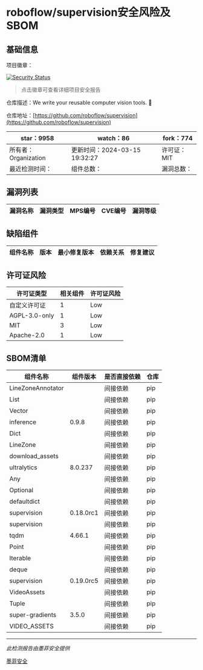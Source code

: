 # roboflow/supervision安全风险及SBOM

## 基础信息

项目徽章：

[![Security Status](https://www.murphysec.com/platform3/v31/badge/1768715806870929408.svg)](https://www.murphysec.com/console/report/1691876305259089920/1768715806870929408)

> 点击徽章可查看详细项目安全报告

仓库描述：We write your reusable computer vision tools. 💜

仓库地址：[https://github.com/roboflow/supervision](https://github.com/roboflow/supervision)

| star：9958 | watch：86 | fork：774 |
| ----------- | -------------- | ------------ |
| 所有者：Organization | 更新时间：2024-03-15 19:32:27 | 许可证：MIT |
| 最近检测时间： | 组件总数： | 漏洞总数： |




## 漏洞列表

| 漏洞名称 | 漏洞类型 | MPS编号 | CVE编号 | 漏洞等级 |
| ------- | ------ | ------- | ------ | ----- |





## 缺陷组件

| 组件名称 | 版本 | 最小修复版本 | 依赖关系 | 修复建议 |
| -------- | ---- | ------------ | -------- | -------- |





## 许可证风险

| 许可证类型 | 相关组件 | 许可证风险 |
| ---------- | -------- | ---------- |
|自定义许可证|1|Low|
|AGPL-3.0-only|1|Low|
|MIT|3|Low|
|Apache-2.0|1|Low|




## SBOM清单

| 组件名称 | 组件版本 | 是否直接依赖 | 仓库 |
| -------- | -------- | ------------ | ---- |
|LineZoneAnnotator||间接依赖|pip|
|List||间接依赖|pip|
|Vector||间接依赖|pip|
|inference|0.9.8|间接依赖|pip|
|Dict||间接依赖|pip|
|LineZone||间接依赖|pip|
|download_assets||间接依赖|pip|
|ultralytics|8.0.237|间接依赖|pip|
|Any||间接依赖|pip|
|Optional||间接依赖|pip|
|defaultdict||间接依赖|pip|
|supervision|0.18.0rc1|间接依赖|pip|
|supervision||间接依赖|pip|
|tqdm|4.66.1|间接依赖|pip|
|Point||间接依赖|pip|
|Iterable||间接依赖|pip|
|deque||间接依赖|pip|
|supervision|0.19.0rc5|间接依赖|pip|
|VideoAssets||间接依赖|pip|
|Tuple||间接依赖|pip|
|super-gradients|3.5.0|间接依赖|pip|
|VIDEO_ASSETS||间接依赖|pip|


------

*此检测报告由墨菲安全提供*

[墨菲安全](www.murphysec.com)